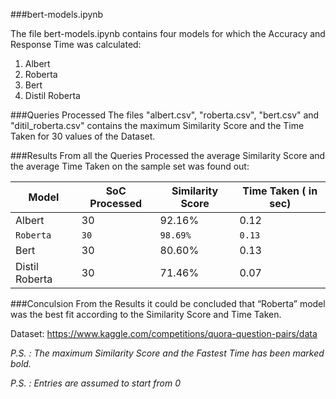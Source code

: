 ###bert-models.ipynb

The file bert-models.ipynb contains four models for which the Accuracy and Response Time was calculated:
1. Albert
2. Roberta
3. Bert
4. Distil Roberta

###Queries Processed
The files "albert.csv", "roberta.csv", "bert.csv" and "ditil_roberta.csv" contains the maximum Similarity Score and the Time Taken for 30 values of the Dataset.

###Results
From all the Queries Processed the average Similarity Score and the average Time Taken on the sample set was found out:

|Model	       |SoC Processed|Similarity Score|	Time Taken ( in sec)|
|--------------|-------------|----------------|--------- |
|Albert	       |30	         |92.16%	      |0.12|
|`Roberta`     |`30`	     |`98.69%`	      |`0.13`|
|Bert	       |30	         |80.60%	      |0.13|
|Distil Roberta|30	         |71.46%	      |0.07|

###Conculsion
From the Results it could be concluded that “Roberta” model was the best fit according to the Similarity Score and Time Taken.





Dataset: https://www.kaggle.com/competitions/quora-question-pairs/data

*P.S. : The maximum Similarity Score and the Fastest Time has been marked bold.*

*P.S. : Entries are assumed to start from 0*
    
    
 
 

